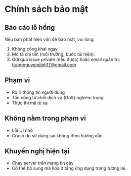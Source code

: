 # Chính sách bảo mật

## Báo cáo lỗ hổng

Nếu bạn phát hiện vấn đề bảo mật, vui lòng:

1. Không công khai ngay.
2. Mô tả chi tiết (môi trường, bước tái hiện).
3. Gửi qua issue private (nếu được) hoặc email quản trị: trangnguyendinh17@gmail.com

## Phạm vi

-   Rò rỉ thông tin người dùng
-   Tấn công từ chối dịch vụ (DoS) nghiêm trọng
-   Thực thi mã từ xa

## Không nằm trong phạm vi

-   Lỗi UI nhỏ
-   Crash do sử dụng sai không theo hướng dẫn

## Khuyến nghị hiện tại

-   Chạy server trên mạng tin cậy.
-   Có thể bổ sung mã hóa ở tầng ứng dụng trong tương lai.
